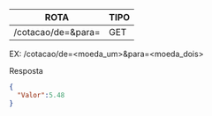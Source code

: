 |  ROTA | TIPO| 
|---|---|
|/cotacao/de=<moeda>&para=<moeda>   | GET  |
  
EX:
  /cotacao/de=<moeda_um>&para=<moeda_dois>
  
  Resposta
  ```json
  {
    "Valor":5.48
  }
  
  ```

